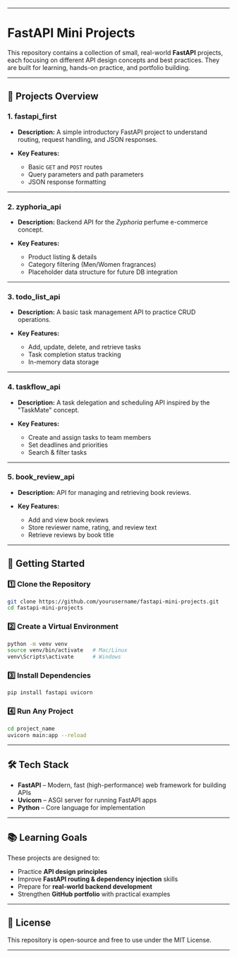 
---

# FastAPI Mini Projects

This repository contains a collection of small, real-world **FastAPI** projects, each focusing on different API design concepts and best practices.
They are built for learning, hands-on practice, and portfolio building.

---

## 📂 Projects Overview

### 1. **fastapi\_first**

* **Description:** A simple introductory FastAPI project to understand routing, request handling, and JSON responses.
* **Key Features:**

  * Basic `GET` and `POST` routes
  * Query parameters and path parameters
  * JSON response formatting

---

### 2. **zyphoria\_api**

* **Description:** Backend API for the *Zyphoria* perfume e-commerce concept.
* **Key Features:**

  * Product listing & details
  * Category filtering (Men/Women fragrances)
  * Placeholder data structure for future DB integration

---

### 3. **todo\_list\_api**

* **Description:** A basic task management API to practice CRUD operations.
* **Key Features:**

  * Add, update, delete, and retrieve tasks
  * Task completion status tracking
  * In-memory data storage

---

### 4. **taskflow\_api**

* **Description:** A task delegation and scheduling API inspired by the "TaskMate" concept.
* **Key Features:**

  * Create and assign tasks to team members
  * Set deadlines and priorities
  * Search & filter tasks

---

### 5. **book\_review\_api**

* **Description:** API for managing and retrieving book reviews.
* **Key Features:**

  * Add and view book reviews
  * Store reviewer name, rating, and review text
  * Retrieve reviews by book title

---

## 🚀 Getting Started

### 1️⃣ Clone the Repository

```bash
git clone https://github.com/yourusername/fastapi-mini-projects.git
cd fastapi-mini-projects
```

### 2️⃣ Create a Virtual Environment

```bash
python -m venv venv
source venv/bin/activate   # Mac/Linux
venv\Scripts\activate      # Windows
```

### 3️⃣ Install Dependencies

```bash
pip install fastapi uvicorn
```

### 4️⃣ Run Any Project

```bash
cd project_name
uvicorn main:app --reload
```

---

## 🛠 Tech Stack

* **FastAPI** – Modern, fast (high-performance) web framework for building APIs
* **Uvicorn** – ASGI server for running FastAPI apps
* **Python** – Core language for implementation

---

## 📚 Learning Goals

These projects are designed to:

* Practice **API design principles**
* Improve **FastAPI routing & dependency injection** skills
* Prepare for **real-world backend development**
* Strengthen **GitHub portfolio** with practical examples

---

## 📜 License

This repository is open-source and free to use under the MIT License.

---
